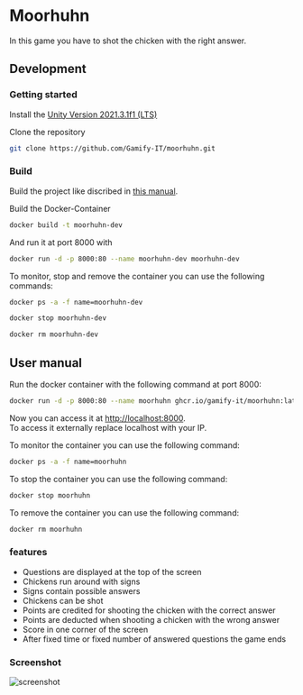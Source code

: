 # Moorhuhn

In this game you have to shot the chicken with the right answer.  

## Development

### Getting started

Install the [Unity Version 2021.3.1f1 (LTS)](https://gamifyit-docs.readthedocs.io/en/latest/dev-manuals/languages/unity/version.html)

Clone the repository  
```sh
git clone https://github.com/Gamify-IT/moorhuhn.git
```


### Build

Build the project like discribed in [this manual](https://gamifyit-docs.readthedocs.io/en/latest/dev-manuals/languages/unity/build-unity-project.html).

Build the Docker-Container
```sh
docker build -t moorhuhn-dev
```
And run it at port 8000 with
```sh
docker run -d -p 8000:80 --name moorhuhn-dev moorhuhn-dev
```

To monitor, stop and remove the container you can use the following commands:
```sh
docker ps -a -f name=moorhuhn-dev
```
```sh
docker stop moorhuhn-dev
```
```sh
docker rm moorhuhn-dev
```

## User manual

Run the docker container with the following command at port 8000:
```sh
docker run -d -p 8000:80 --name moorhuhn ghcr.io/gamify-it/moorhuhn:latest
```
Now you can access it at [http://localhost:8000](http://localhost:8000).  
To access it externally replace localhost with your IP.  

To monitor the container you can use the following command:
```sh
docker ps -a -f name=moorhuhn
```
To stop the container you can use the following command:
```sh
docker stop moorhuhn
```
To remove the container you can use the following command:
```sh
docker rm moorhuhn
```
### features

- Questions are displayed at the top of the screen
- Chickens run around with signs
- Signs contain possible answers
- Chickens can be shot
- Points are credited for shooting the chicken with the correct answer
- Points are deducted when shooting a chicken with the wrong answer
- Score in one corner of the screen
- After fixed time or fixed number of answered questions the game ends

### Screenshot

![screenshot]()

